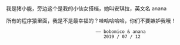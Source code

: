 我是猪小能，旁边这个是我的小仙女搭档，她叫安琪拉，英文名 anana

所有的程序猿里面，我是不是最幸福的？哇哈哈哈哈，你们不要嫉妒我哦！

                                      —— bobomico & anana
                                         2019 / 07 / 12 
